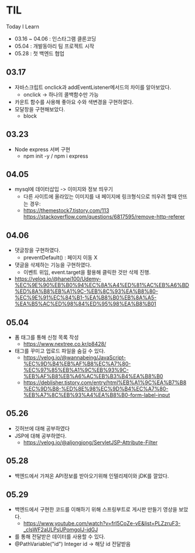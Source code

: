 # TIL
Today I Learn
  - 03.16 ~ 04.06 : 인스타그램 클론코딩
  - 05.04 : 개발동아리 팀 프로젝트 시작
  - 05.28 : 첫 백엔드 협업

## 03.17
* 자바스크립트 onclick과 addEventListener메서드의 차이를 알아보았다.
  - onclick -> 하나의 콜백함수만 가능
* 카운트 함수를 사용해 좋아요 수와 색변경을 구현하였다.
* 모달창을 구현해보았다.
  - block
## 03.23
* Node express 서버 구현
  - npm init -y / npm i express
## 04.05
* mysql에 데이터삽입 -> 이미지와 정보 띄우기
  - 다른 사이트에 올라있는 이미지를 내 페이지에 링크형식으로 띄우려 할때 안뜨는 경우: <meta name="referrer" content="no-referrer" />
  - https://themestock7.tistory.com/113   https://stackoverflow.com/questions/6817595/remove-http-referer
## 04.06
* 댓글창을 구현하였다. 
  - preventDefault() : 페이지 이동 X
* 댓글을 삭제하는 기능을 구현하였다.
  - 이벤트 위임, event.target을 활용해 클릭한 것만 삭제 진행.
* https://velog.io/@hanei100/Udemy-%EC%9E%90%EB%B0%94%EC%8A%A4%ED%81%AC%EB%A6%BD%ED%8A%B8%EB%A1%9C-%EB%8C%93%EA%B8%80-%EC%9E%91%EC%84%B1-%EA%B8%B0%EB%8A%A5-%EA%B5%AC%ED%98%84%ED%95%98%EA%B8%B01
## 05.04
* 폼 태그를 통해 신청 목록 작성
  - https://www.nextree.co.kr/p8428/
* 태그를 꾸미고 업로드 파일을 숨길 수 있다.
  - https://velog.io/@wannabeing/JavaScript-%EC%9D%B4%EB%AF%B8%EC%A7%80-%EC%97%85%EB%A1%9C%EB%93%9C-%EB%AF%B8%EB%A6%AC%EB%B3%B4%EA%B8%B0
  - https://deblisher.tistory.com/entry/html%EB%A1%9C%EA%B7%B8%EC%9D%B8-%ED%8E%98%EC%9D%B4%EC%A7%80-%EB%A7%8C%EB%93%A4%EA%B8%B0-form-label-input
## 05.26
* 깃허브에 대해 공부하였다
* JSP에 대해 공부하였다.
  - https://velog.io/@aljongjong/ServletJSP-Attribute-Filter
## 05.28
* 백엔드에서 가져온 API정보를 받아오기위해 인텔리제이와 jDK를 깔았다.
## 05.29
* 백엔드에서 구현한 코드를 이해하기 위해 스프링부트로 게시판 만들기 영상을 보았다.
  - https://www.youtube.com/watch?v=frI5CoZe-vE&list=PLZzruF3-_clsWF2aULPsUPomgolJ-idGJ
* <html xmlns:th="http://www.thymeleaf.org">를 통해 전달받은 데이터를 사용할 수 있다.
* @PathVariable("id") Integer id -> 해당 id 전달받음
